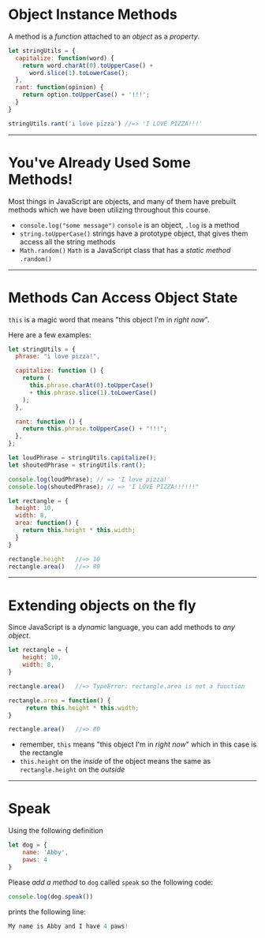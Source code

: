 # Object Instance Methods

A method is a *function* attached to an *object* as a *property*.

```js
let stringUtils = {
  capitalize: function(word) {
    return word.charAt(0).toUpperCase() +
      word.slice(1).toLowerCase();
  },
  rant: function(opinion) {
    return option.toUpperCase() + '!!!';
  }
}

stringUtils.rant('i love pizza') //=> 'I LOVE PIZZA!!!'
```

---

# You've Already Used Some Methods!

Most things in JavaScript are objects, and many of them have prebuilt methods which we have been utilizing throughout this course.

* `console.log("some message")` `console` is an object, `.log` is a method
* `string.toUpperCase()` strings have a prototype object, that gives them access all the string methods
* `Math.random()` `Math` is a JavaScript class that has a *static method* `.random()`

---

# Methods Can Access Object State

`this` is a magic word that means "this object I'm in *right now*".

Here are a few examples:

```js
let stringUtils = {
  phrase: "i love pizza!",

  capitalize: function () {
    return (
      this.phrase.charAt(0).toUpperCase() 
      + this.phrase.slice(1).toLowerCase()
    );
  },

  rant: function () {
    return this.phrase.toUpperCase() + "!!!";
  },
};

let loudPhrase = stringUtils.capitalize();
let shoutedPhrase = stringUtils.rant();

console.log(loudPhrase); // => 'I love pizza!'
console.log(shoutedPhrase); // => 'I LOVE PIZZA!!!!!!"
```

```js
let rectangle = {
  height: 10,
  width: 8,
  area: function() {
    return this.height * this.width;
  }
}

rectangle.height   //=> 10
rectangle.area()   //=> 80
```
---
# Extending objects on the fly

Since JavaScript is a *dynamic* language,
you can add methods to *any object*.


```js
let rectangle = {
    height: 10,
    width: 8,
}

rectangle.area()   //=> TypeError: rectangle.area is not a function

rectangle.area = function() {
     return this.height * this.width;
}

rectangle.area()   //=> 80
```

* remember, `this` means "this object I'm in *right now*" which in this case is the rectangle
* `this.height` on the *inside* of the object means the same as `rectangle.height` on the *outside*

---
# Speak
Using the following definition
```js
let dog = {
    name: 'Abby',
    paws: 4
}
```
Please *add a method* to `dog` called `speak` so the following code:
```js
console.log(dog.speak())
```
prints the following line:
```js
My name is Abby and I have 4 paws!
```
